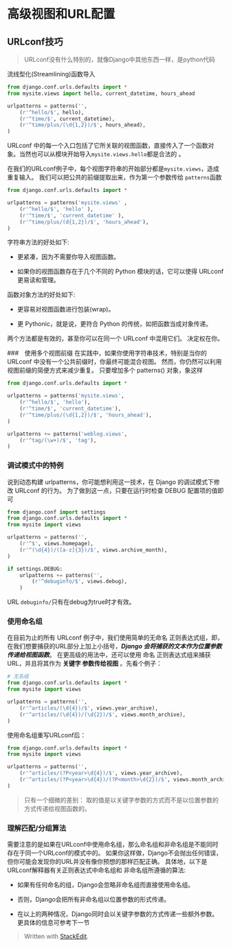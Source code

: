 
高级视图和URL配置
===
## URLconf技巧
> URLconf没有什么特别的，就像Django中其他东西一样，是python代码

流线型化(Streamlining)函数导入

```py
from django.conf.urls.defaults import *
from mysite.views import hello, current_datetime, hours_ahead

urlpatterns = patterns('',
    (r'^hello/$', hello),
    (r'^time/$', current_datetime),
    (r'^time/plus/(\d{1,2})/$', hours_ahead),
)
```
URLconf 中的每一个入口包括了它所关联的视图函数，直接传入了一个函数对象。当然也可以从模块开始导入`mysite.views.hello`都是合法的 。

在我们的URLconf例子中，每个视图字符串的开始部分都是`mysite.views`，造成重复输入。 我们可以把公共的前缀提取出来，作为第一个参数传给 `patterns`函数

```py
from django.conf.urls.defaults import *

urlpatterns = patterns('mysite.views' ,
    (r'^hello/$', 'hello' ),
    (r'^time/$', 'current_datetime' ),
    (r'^time/plus/(d{1,2})/$', 'hours_ahead'),
)
```
字符串方法的好处如下:

- 更紧凑，因为不需要你导入视图函数。

- 如果你的视图函数存在于几个不同的 Python 模块的话，它可以使得 URLconf 更易读和管理。

函数对象方法的好处如下:

- 更容易对视图函数进行包装(wrap)。 

- 更 Pythonic，就是说，更符合 Python 的传统，如把函数当成对象传递。

两个方法都是有效的，甚至你可以在同一个 URLconf 中混用它们。 决定权在你。

###　使用多个视图前缀
在实践中，如果你使用字符串技术，特别是当你的 URLconf 中没有一个公共前缀时，你最终可能混合视图。 然而，你仍然可以利用视图前缀的简便方式来减少重复。 只要增加多个 patterns() 对象，象这样
```py
from django.conf.urls.defaults import *

urlpatterns = patterns('mysite.views',
    (r'^hello/$', 'hello'),
    (r'^time/$', 'current_datetime'),
    (r'^time/plus/(\d{1,2})/$', 'hours_ahead'),
)

urlpatterns += patterns('weblog.views',
    (r'^tag/(\w+)/$', 'tag'),
)
```
### 调试模式中的特例
说到动态构建 urlpatterns，你可能想利用这一技术，在 Django 的调试模式下修改 URLconf 的行为。 为了做到这一点，只要在运行时检查 DEBUG 配置项的值即可
```py
from django.conf import settings
from django.conf.urls.defaults import *
from mysite import views

urlpatterns = patterns('',
    (r'^$', views.homepage),
    (r'^(\d{4})/([a-z]{3})/$', views.archive_month),
)

if settings.DEBUG:
    urlpatterns += patterns('',
        (r'^debuginfo/$', views.debug),
    )
```
URL `debuginfo/`只有在debug为true时才有效。

### 使用命名组
在目前为止的所有 URLconf 例子中，我们使用简单的无命名 正则表达式组，即，在我们想要捕获的URL部分上加上小括号，***Django 会将捕获的文本作为位置参数传递给视图函数***。 在更高级的用法中，还可以使用 命名 正则表达式组来捕获URL，并且将其作为 **关键字 参数传给视图** 。先看个例子：
```py
# 无名组
from django.conf.urls.defaults import *
from mysite import views

urlpatterns = patterns('',
    (r'^articles/(\d{4})/$', views.year_archive),
    (r'^articles/(\d{4})/(\d{2})/$', views.month_archive),
)
```
使用命名组重写URLconf后：
```py
from django.conf.urls.defaults import *
from mysite import views

urlpatterns = patterns('',
    (r'^articles/(?P<year>\d{4})/$', views.year_archive),
    (r'^articles/(?P<year>\d{4})/(?P<month>\d{2})/$', views.month_archive),
)
```
> 只有一个细微的差别： 取的值是以关键字参数的方式而不是以位置参数的方式传递给视图函数的。

### 理解匹配/分组算法
需要注意的是如果在URLconf中使用命名组，那么命名组和非命名组是不能同时存在于同一个URLconf的模式中的。 如果你这样做，Django不会抛出任何错误，但你可能会发现你的URL并没有像你预想的那样匹配正确。 具体地，以下是URLconf解释器有关正则表达式中命名组和 非命名组所遵循的算法:

- 如果有任何命名的组，Django会忽略非命名组而直接使用命名组。

- 否则，Django会把所有非命名组以位置参数的形式传递。

- 在以上的两种情况，Django同时会以关键字参数的方式传递一些额外参数。 更具体的信息可参考下一节





> Written with [StackEdit](https://stackedit.io/).